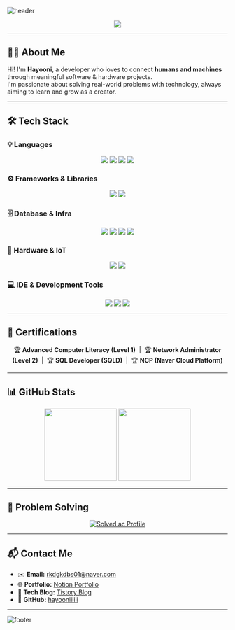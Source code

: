 <!-- Header Banner -->
![header](https://capsule-render.vercel.app/api?type=waving&color=0:ffb6c1,100:87cefa&height=250&section=header&text=Hayooni's%20GitHub%20Portfolio&fontSize=45&fontAlignY=40&desc=Full-stack%20%7C%20IoT%20Developer%20%7C%20Problem%20Solver&descAlignY=70&fontColor=FFFFFF&customColorList=14)

<div align="center">
  <!-- Typing Animation -->
  <img src="https://readme-typing-svg.herokuapp.com?font=Fira+Code&size=24&duration=3000&color=FF69B4&center=true&vCenter=true&lines=Hi+there!+I'm+Hayooni+👋;I+connect+people+and+technology+💻;Full-stack+%7C+IoT+%7C+Problem+Solver+🚀" />
</div>

---

## 👨‍💻 About Me  
Hi! I'm **Hayooni**, a developer who loves to connect **humans and machines** through meaningful software & hardware projects.  
I'm passionate about solving real-world problems with technology, always aiming to learn and grow as a creator.

---

## 🛠️ Tech Stack  

### 💡 Languages
<div align="center">
  <img src="https://img.shields.io/badge/C-00599C?style=for-the-badge&logo=c&logoColor=white" />
  <img src="https://img.shields.io/badge/Python-F2ACB9?style=for-the-badge&logo=python&logoColor=white" />
  <img src="https://img.shields.io/badge/Java-FF7800?style=for-the-badge&logo=openjdk&logoColor=white" />
  <img src="https://img.shields.io/badge/JavaScript-FFB84C?style=for-the-badge&logo=javascript&logoColor=black" />
</div>

### ⚙️ Frameworks & Libraries
<div align="center">
  <img src="https://img.shields.io/badge/React-FCD1D1?style=for-the-badge&logo=react&logoColor=black" />
  <img src="https://img.shields.io/badge/Spring-ABD9FF?style=for-the-badge&logo=spring&logoColor=white" />
</div>

### 🗄️ Database & Infra
<div align="center">
  <img src="https://img.shields.io/badge/MySQL-F6D6AD?style=for-the-badge&logo=mysql&logoColor=white" />
  <img src="https://img.shields.io/badge/Naver%20Cloud-A4DE02?style=for-the-badge&logo=ncloud&logoColor=white" />
  <img src="https://img.shields.io/badge/Docker-F4A3C3?style=for-the-badge&logo=docker&logoColor=white" />
  <img src="https://img.shields.io/badge/Jenkins-CC99C9?style=for-the-badge&logo=jenkins&logoColor=white" />
</div>

### 🔌 Hardware & IoT
<div align="center">
  <img src="https://img.shields.io/badge/Raspberry%20Pi-C51A4A?style=for-the-badge&logo=raspberrypi&logoColor=white" />
  <img src="https://img.shields.io/badge/Arduino-00979D?style=for-the-badge&logo=arduino&logoColor=white" />
</div>

### 💻 IDE & Development Tools
<div align="center">
  <img src="https://img.shields.io/badge/VS%20Code-99DDCC?style=for-the-badge&logo=visualstudiocode&logoColor=white" />
  <img src="https://img.shields.io/badge/Android%20Studio-3DDC84?style=for-the-badge&logo=android-studio&logoColor=white" />
  <img src="https://img.shields.io/badge/IntelliJ%20IDEA-000000?style=for-the-badge&logo=intellijidea&logoColor=white" />
</div>

---

## 📜 Certifications  

<div align="center">
  🏆 <strong>Advanced Computer Literacy (Level 1)</strong> &nbsp;|&nbsp; 🏆 <strong>Network Administrator (Level 2)</strong> &nbsp;|&nbsp; 🏆 <strong>SQL Developer (SQLD)</strong> &nbsp;|&nbsp; 🏆 <strong>NCP (Naver Cloud Platform)</strong>
</div>

---

## 📊 GitHub Stats  

<div align="center">
  <img src="https://github-readme-stats.vercel.app/api?username=hayooniiiiii&show_icons=true&theme=radical" height="165" />
  <img src="https://github-readme-stats.vercel.app/api/top-langs/?username=hayooniiiiii&layout=compact&theme=radical" height="165" />
</div>

---

## 🏅 Problem Solving  

<div align="center">
  <a href="https://solved.ac/rkdgkdbs01/">
    <img src="http://mazassumnida.wtf/api/v2/generate_badge?boj=rkdgkdbs01" alt="Solved.ac Profile" />
  </a>
</div>

---

## 📬 Contact Me  

- ✉️ **Email:** rkdgkdbs01@naver.com  
- 🌐 **Portfolio:** [Notion Portfolio](https://miniature-hyacinth-fcf.notion.site/7df7088d1a5644fe8e1f706c9e41fa98?pvs=4)  
- 📝 **Tech Blog:** [Tistory Blog](https://ha-vlog.tistory.com/)  
- 🐙 **GitHub:** [hayooniiiiii](https://github.com/hayooniiiiii)  

---

<!-- Footer Banner -->
![footer](https://capsule-render.vercel.app/api?type=waving&color=0:87cefa,100:ffb6c1&height=150&section=footer)
